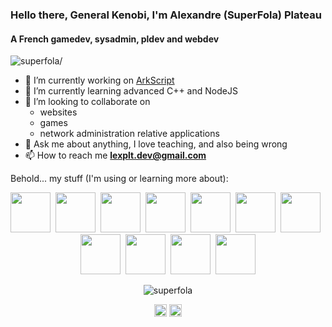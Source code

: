 ### Hello there, General Kenobi, I'm Alexandre (SuperFola) Plateau
#### A French gamedev, sysadmin, pldev and webdev
<p align="left"> <img src=https://komarev.com/ghpvc/?username=superfola alt=superfola/> </p>

- 🔭 I’m currently working on [ArkScript](https://github.com/ArkScript-lang/Ark)
- 🌱 I’m currently learning advanced C++ and NodeJS
- 👯 I’m looking to collaborate on
    - websites
    - games
    - network administration relative applications
- 💬 Ask me about anything, I love teaching, and also being wrong
- 📫 How to reach me **lexplt.dev@gmail.com**

<p>Behold... my stuff (I'm using or learning more about):</p>

<p align="center">
<img width="64px" src="https://seeklogo.com/images/C/c-programming-language-logo-9B32D017B1-seeklogo.com.png" />&nbsp;&nbsp;<img width="64px" src="https://seeklogo.com/images/C/c-logo-1B1817C041-seeklogo.com.png" />&nbsp;&nbsp;<img width="64px" src="https://seeklogo.com/images/P/python-logo-A32636CAA3-seeklogo.com.png" />&nbsp;&nbsp;<img width="64px" src="https://seeklogo.com/images/N/netwide-assembler-logo-69947C0757-seeklogo.com.png" />&nbsp;&nbsp;<img width="64px" src="https://seeklogo.com/images/D/docker-logo-6D6F987702-seeklogo.com.png" />&nbsp;&nbsp;<img width="64px" src="https://seeklogo.com/images/B/bootstrap-logo-3C30FB2A16-seeklogo.com.png" />&nbsp;&nbsp;<img width="64px" src="https://seeklogo.com/images/H/html5-logo-EF92D240D7-seeklogo.com.png" />&nbsp;&nbsp;<img width="64px" src="https://seeklogo.com/images/C/css-3-logo-AF06D75231-seeklogo.com.png" />&nbsp;&nbsp;<img width="64px" src="https://seeklogo.com/images/J/javascript-logo-E967E87D74-seeklogo.com.png" />&nbsp;&nbsp;<img width="64px" src="https://seeklogo.com/images/N/nodejs-logo-D26404F360-seeklogo.com.png" />&nbsp;&nbsp;<img width="64px" src="https://seeklogo.com/images/P/php-logo-DC4A01DBB6-seeklogo.com.png" />
</p>

<p align="center"> <img src=https://github-readme-stats.vercel.app/api?username=superfola&show_icons=true alt=superfola /> </p>

<p align="center">
<a href=https://dev.to/superfola target="blank"><img align="center" src=https://cdn.jsdelivr.net/npm/simple-icons@3.0.1/icons/dev-dot-to.svg alt="superfola" height="20" width="20" /></a>
<a href=https://twitter.com/lexplt target="blank"><img align="center" src=https://cdn.jsdelivr.net/npm/simple-icons@3.0.1/icons/twitter.svg alt="lexplt" height="20" width="20" /></a>
</p>
